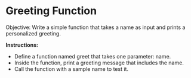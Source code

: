 # Greeting Function

Objective: Write a simple function that takes a name as input and prints a personalized greeting.

**Instructions:**
- Define a function named greet that takes one parameter: name.
- Inside the function, print a greeting message that includes the name.
- Call the function with a sample name to test it.